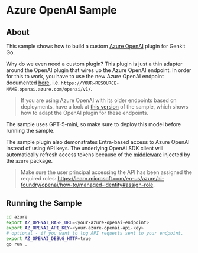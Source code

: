 # Azure OpenAI Sample

## About
This sample shows how to build a custom [Azure OpenAI](https://learn.microsoft.com/en-us/azure/ai-foundry/openai/overview) plugin for Genkit Go.

Why do we even need a custom plugin? This plugin is just a thin adapter around the OpenAI plugin that wires up the Azure OpenAI endpoint. In order for this to work, you have to use the new Azure OpenAI endpoint documented [here](https://learn.microsoft.com/en-us/azure/ai-foundry/openai/api-version-lifecycle?tabs=go), i.e. `https://YOUR-RESOURCE-NAME.openai.azure.com/openai/v1/`. 

> If you are using Azure OpenAI with its older endpoints based on deployments, have a look at [this version](https://github.com/joergjo/genkit-go-samples/blob/6ea363b6cb7564d0bb5fa8f46b9c183881d33b03/azure/azopenai.go) of the sample, which shows how to adapt the OpenAI plugin for these endpoints.

The sample uses GPT-5-mini, so make sure to deploy this model before running the sample.

The sample plugin also demonstrates Entra-based access to Azure OpenAI instead of using API keys. The underlying OpenAI SDK client will automatically refresh access tokens because of the [middleware](https://github.com/openai/openai-go/blob/c5fd07f55034e2f14d3c3566d24973b903ad5761/azure/azure.go#L98) injected by the `azure` package.  

> Make sure the user principal accessing the API has been assigned the required roles: https://learn.microsoft.com/en-us/azure/ai-foundry/openai/how-to/managed-identity#assign-role.    

## Running the Sample
```bash
cd azure
export AZ_OPENAI_BASE_URL=<your-azure-openai-endpoint>
export AZ_OPENAI_API_KEY=<your-azure-openai-api-key>
# optional - if you want to log API requests sent to your endpoint.
export AZ_OPENAI_DEBUG_HTTP=true
go run .
```
